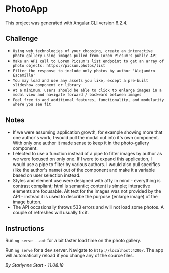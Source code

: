 # PhotoApp

This project was generated with [Angular CLI](https://github.com/angular/angular-cli) version 6.2.4.

## Challenge

* `Using web technologies of your choosing, create an interactive photo gallery using images pulled from Lorem Picsum's public API`
* `Make an API call to Lorem Picsum's list endpoint to get an array of photo objects: https://picsum.photos/list`
* `Filter the response to include only photos by author 'Alejandro Escamilla'`
* `You may load and use any assets you like, except a pre-built slideshow component or library`
* `At a minimum, users should be able to click to enlarge images in a modal view and navigate forward / backward between images`
* `Feel free to add additional features, functionality, and modularity where you see fit`

## Notes

* If we were assuming application growth, for example showing more that one author's work, I would pull the modal out into it's own component. With only one author it made sense to keep it in the photo-gallery component.
* I elected to use a function instead of a pipe to filter images by author as we were focused on only one. If I were to expand this application, I would use a pipe to filter by various authors. I would also pull specifics (like the author's name) out of the component and make it a variable based on user selection instead.
* Styles and element use were designed with a11y in mind - everything is contrast compliant; html is semantic; content is simple; interactive elements are focusable. Alt text for the images was not provided by the API - instead it is used to describe the purpose (enlarge image) of the image button.
* The API occasionally throws 533 errors and will not load some photos. A couple of refreshes will usually fix it.

## Instructions

Run `ng serve --aot` for a bit faster load time on the photo gallery.  

Run `ng serve` for a dev server. Navigate to `http://localhost:4200/`. The app will automatically reload if you change any of the source files.

*By Starlynne Start - 11.08.18*

